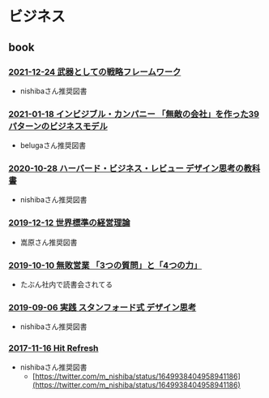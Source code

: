 # ビジネス

## book

### [2021-12-24 武器としての戦略フレームワーク](https://www.amazon.co.jp/dp/4534058950)

- nishibaさん推奨図書

### [2021-01-18 インビジブル・カンパニー 「無敵の会社」を作った39パターンのビジネスモデル](https://www.amazon.co.jp/dp/479816786X)

- belugaさん推奨図書

### [2020-10-28 ハーバード・ビジネス・レビュー デザイン思考の教科書](https://www.amazon.co.jp/dp/4478111510)

- nishibaさん推奨図書

### [2019-12-12 世界標準の経営理論](https://www.amazon.co.jp/dp/4478109575)

- 嵩原さん推奨図書

### [2019-10-10 無敗営業 「3つの質問」と「4つの力」](https://www.amazon.co.jp/dp/B07YTPMNDM)

- たぶん社内で読書会されてる

### [2019-09-06 実践 スタンフォード式 デザイン思考](https://www.amazon.co.jp/dp/4295007323)

- nishibaさん推奨図書

### [2017-11-16 Hit Refresh](https://www.amazon.co.jp/dp/B076Q6M456)

- nishibaさん推奨図書
  - [https://twitter.com/m_nishiba/status/1649938404958941186](https://twitter.com/m_nishiba/status/1649938404958941186)